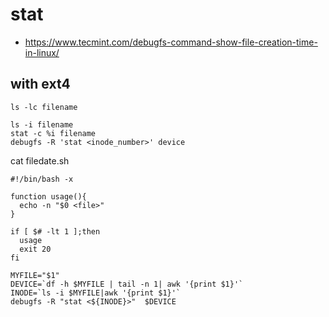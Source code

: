 # stat
* https://www.tecmint.com/debugfs-command-show-file-creation-time-in-linux/
## with ext4
```
ls -lc filename

ls -i filename 
stat -c %i filename 
debugfs -R 'stat <inode_number>' device
```

cat filedate.sh
```
#!/bin/bash -x

function usage(){
  echo -n "$0 <file>"
}

if [ $# -lt 1 ];then
  usage
  exit 20
fi

MYFILE="$1"
DEVICE=`df -h $MYFILE | tail -n 1| awk '{print $1}'`
INODE=`ls -i $MYFILE|awk '{print $1}'`
debugfs -R "stat <${INODE}>"  $DEVICE
```
